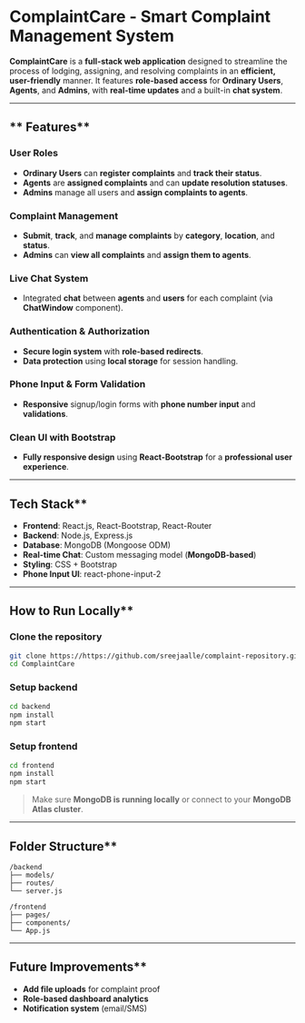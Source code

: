 # **ComplaintCare - Smart Complaint Management System**

**ComplaintCare** is a **full-stack web application** designed to streamline the process of lodging, assigning, and resolving complaints in an **efficient, user-friendly** manner. It features **role-based access** for **Ordinary Users**, **Agents**, and **Admins**, with **real-time updates** and a built-in **chat system**.

---

## ** Features**

### **User Roles**
- **Ordinary Users** can **register complaints** and **track their status**.
- **Agents** are **assigned complaints** and can **update resolution statuses**.
- **Admins** manage all users and **assign complaints to agents**.

### **Complaint Management**
- **Submit**, **track**, and **manage complaints** by **category**, **location**, and **status**.
- **Admins** can **view all complaints** and **assign them to agents**.

### **Live Chat System**
- Integrated **chat** between **agents** and **users** for each complaint (via **ChatWindow** component).

### **Authentication & Authorization**
- **Secure login system** with **role-based redirects**.
- **Data protection** using **local storage** for session handling.

### **Phone Input & Form Validation**
- **Responsive** signup/login forms with **phone number input** and **validations**.

### **Clean UI with Bootstrap**
- **Fully responsive design** using **React-Bootstrap** for a **professional user experience**.

---

##  Tech Stack**

- **Frontend**: React.js, React-Bootstrap, React-Router  
- **Backend**: Node.js, Express.js  
- **Database**: MongoDB (Mongoose ODM)  
- **Real-time Chat**: Custom messaging model (**MongoDB-based**)  
- **Styling**: CSS + Bootstrap  
- **Phone Input UI**: react-phone-input-2  

---

##  How to Run Locally**

### **Clone the repository**
```bash
git clone https://https://github.com/sreejaalle/complaint-repository.git
cd ComplaintCare
```

### **Setup backend**
```bash
cd backend
npm install
npm start
```

### **Setup frontend**
```bash
cd frontend
npm install
npm start
```

>  Make sure **MongoDB is running locally** or connect to your **MongoDB Atlas cluster**.

---

##  Folder Structure**

```
/backend
├── models/
├── routes/
└── server.js

/frontend
├── pages/
├── components/
└── App.js
```

---

## Future Improvements**

- **Add file uploads** for complaint proof  
- **Role-based dashboard analytics**  
- **Notification system** (email/SMS)



